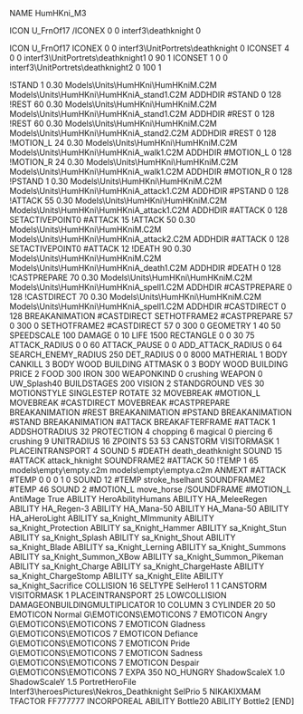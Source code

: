 NAME HumHKni_M3

ICON U_FrnOf17
/ICONEX 0 0 interf3\deathknight 0

ICON U_FrnOf17
ICONEX 0 0 interf3\UnitPortrets\deathknight 0
ICONSET 4 0 0 interf3\UnitPortrets\deathknight1 0 90 1
ICONSET 1 0 0 interf3\UnitPortrets\deathknight2 0 100 1

!STAND          1 0.30 Models\Units\HumHKni\HumHKniM.C2M Models\Units\HumHKni\HumHKniA_stand1.C2M
ADDHDIR #STAND 0 128
!REST          60 0.30 Models\Units\HumHKni\HumHKniM.C2M Models\Units\HumHKni\HumHKniA_stand1.C2M
ADDHDIR #REST 0 128
!REST          60 0.30 Models\Units\HumHKni\HumHKniM.C2M Models\Units\HumHKni\HumHKniA_stand2.C2M
ADDHDIR #REST 0 128
!MOTION_L      24 0.30 Models\Units\HumHKni\HumHKniM.C2M Models\Units\HumHKni\HumHKniA_walk1.C2M
ADDHDIR #MOTION_L 0 128
!MOTION_R      24 0.30 Models\Units\HumHKni\HumHKniM.C2M Models\Units\HumHKni\HumHKniA_walk1.C2M
ADDHDIR #MOTION_R 0 128
!PSTAND        1  0.30 Models\Units\HumHKni\HumHKniM.C2M Models\Units\HumHKni\HumHKniA_attack1.C2M
ADDHDIR #PSTAND 0 128 
!ATTACK        55 0.30 Models\Units\HumHKni\HumHKniM.C2M Models\Units\HumHKni\HumHKniA_attack1.C2M
ADDHDIR #ATTACK 0 128
SETACTIVEPOINT0 #ATTACK 15
!ATTACK        50 0.30 Models\Units\HumHKni\HumHKniM.C2M Models\Units\HumHKni\HumHKniA_attack2.C2M
ADDHDIR #ATTACK 0 128
SETACTIVEPOINT0 #ATTACK 12
!DEATH         90 0.30 Models\Units\HumHKni\HumHKniM.C2M Models\Units\HumHKni\HumHKniA_death1.C2M
ADDHDIR #DEATH 0 128
!CASTPREPARE   70 0.30 Models\Units\HumHKni\HumHKniM.C2M Models\Units\HumHKni\HumHKniA_spell1.C2M
ADDHDIR #CASTPREPARE 0 128
!CASTDIRECT   70 0.30 Models\Units\HumHKni\HumHKniM.C2M Models\Units\HumHKni\HumHKniA_spell1.C2M
ADDHDIR #CASTDIRECT 0 128
BREAKANIMATION #CASTDIRECT
SETHOTFRAME2 #CASTPREPARE 57 0 300 0
SETHOTFRAME2 #CASTDIRECT 57 0 300 0
GEOMETRY 1 40 50
SPEEDSCALE 100
DAMAGE   0 10
LIFE     1500
RECTANGLE 0 0 30 75
ATTACK_RADIUS 0 0 60
ATTACK_PAUSE 0 0
ADD_ATTACK_RADIUS 0 64
SEARCH_ENEMY_RADIUS 250
DET_RADIUS 0 0 8000
MATHERIAL 1 BODY
CANKILL 3 BODY WOOD BUILDING
ATTMASK 0 3 BODY WOOD BUILDING
PRICE 2 FOOD 300 IRON 300
WEAPONKIND 0 crushing
WEAPON 0 UW_Splash40
BUILDSTAGES 200
VISION 2
STANDGROUND
VES 30
MOTIONSTYLE SINGLESTEP
ROTATE 32
MOVEBREAK #MOTION_L
MOVEBREAK #CASTDIRECT
MOVEBREAK #CASTPREPARE
BREAKANIMATION #REST
BREAKANIMATION #PSTAND
BREAKANIMATION #STAND
BREAKANIMATION #ATTACK
BREAKAFTERFRAME #ATTACK 1
ADDSHOTRADIUS 32
PROTECTION 4 chopping 6 magical 0 piercing 6 crushing 9
UNITRADIUS 16
ZPOINTS 53 53
CANSTORM
VISITORMASK 1
PLACEINTRANSPORT 4
SOUND 5 #DEATH death_deathknight
SOUND 15 #ATTACK attack_hknight
SOUNDFRAME2 #ATTACK 50
!TEMP  1 65 models\empty\empty.c2m models\empty\emptya.c2m
ANMEXT #ATTACK #TEMP 0 0 0 1 0
SOUND 12 #TEMP stroke_hselhant
SOUNDFRAME2 #TEMP 46
SOUND 2 #MOTION_L move_horse
/SOUNDFRAME #MOTION_L
AntiMage True
ABILITY HeroAbilityHumans
ABILITY HA_MeleeRegen
ABILITY HA_Regen-3
ABILITY HA_Mana-50
ABILITY HA_Mana-50
ABILITY HA_aHeroLight
ABILITY sa_Knight_MImmunity
ABILITY sa_Knight_Protection
ABILITY sa_Knight_Hammer
ABILITY sa_Knight_Stun
ABILITY sa_Knight_Splash
ABILITY sa_Knight_Shout
ABILITY sa_Knight_Blade
ABILITY sa_Knight_Lerning
ABILITY sa_Knight_Summons
ABILITY sa_Knight_Summon_XBow
ABILITY sa_Knight_Summon_Pikeman
ABILITY sa_Knight_Charge
ABILITY sa_Knight_ChargeHaste
ABILITY sa_Knight_ChargeStomp
ABILITY sa_Knight_Elite
ABILITY sa_Knight_Sacrifice
COLLISION 16
SELTYPE SelHero1 1 1
CANSTORM
VISITORMASK 1
PLACEINTRANSPORT 25
LOWCOLLISION
DAMAGEONBUILDINGMULTIPLICATOR 10
COLUMN 3
CYLINDER 20 50
EMOTICON Normal G\EMOTICONS\EMOTICONS 7
EMOTICON Angry G\EMOTICONS\EMOTICONS 7
EMOTICON Gladness G\EMOTICONS\EMOTICOS 7
EMOTICON Defiance G\EMOTICONS\EMOTICONS 7
EMOTICON Pride G\EMOTICONS\EMOTICONS 7
EMOTICON Sadness G\EMOTICONS\EMOTICONS 7
EMOTICON Despair G\EMOTICONS\EMOTICONS 7
EXPA 350
NO_HUNGRY
ShadowScaleX 1.0
ShadowScaleY 1.5
PortretHeroFile Interf3\heroesPictures\Nekros_Deathknight
SelPrio 5
NIKAKIXMAM
TFACTOR FF777777
INCORPOREAL
ABILITY Bottle20
ABILITY Bottle2
[END]
